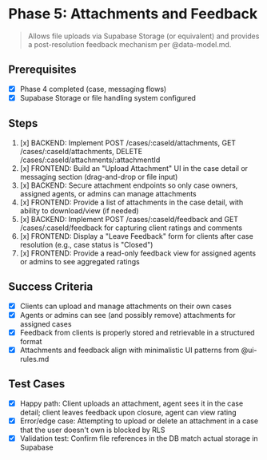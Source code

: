# Phase 5: Attachments and Feedback

> Allows file uploads via Supabase Storage (or equivalent) and provides a post-resolution feedback mechanism per @data-model.md.

## Prerequisites
- [x] Phase 4 completed (case, messaging flows)
- [x] Supabase Storage or file handling system configured

## Steps
1. [x] BACKEND: Implement POST /cases/:caseId/attachments, GET /cases/:caseId/attachments, DELETE /cases/:caseId/attachments/:attachmentId  
2. [x] FRONTEND: Build an "Upload Attachment" UI in the case detail or messaging section (drag-and-drop or file input)  
3. [x] BACKEND: Secure attachment endpoints so only case owners, assigned agents, or admins can manage attachments  
4. [x] FRONTEND: Provide a list of attachments in the case detail, with ability to download/view (if needed)  
5. [x] BACKEND: Implement POST /cases/:caseId/feedback and GET /cases/:caseId/feedback for capturing client ratings and comments  
6. [x] FRONTEND: Display a "Leave Feedback" form for clients after case resolution (e.g., case status is "Closed")  
7. [x] FRONTEND: Provide a read-only feedback view for assigned agents or admins to see aggregated ratings

## Success Criteria
- [x] Clients can upload and manage attachments on their own cases  
- [x] Agents or admins can see (and possibly remove) attachments for assigned cases  
- [x] Feedback from clients is properly stored and retrievable in a structured format  
- [x] Attachments and feedback align with minimalistic UI patterns from @ui-rules.md

## Test Cases
- [x] Happy path: Client uploads an attachment, agent sees it in the case detail; client leaves feedback upon closure, agent can view rating  
- [x] Error/edge case: Attempting to upload or delete an attachment in a case that the user doesn't own is blocked by RLS 
- [x] Validation test: Confirm file references in the DB match actual storage in Supabase 